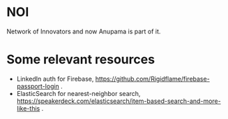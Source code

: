 # NOI
Network of Innovators
and now Anupama is part of it.

Some relevant resources
=======================
* LinkedIn auth for Firebase, https://github.com/Rigidflame/firebase-passport-login .
* ElasticSearch for nearest-neighbor search, https://speakerdeck.com/elasticsearch/item-based-search-and-more-like-this .

